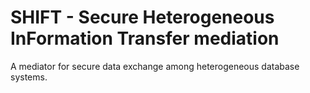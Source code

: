 SHIFT - Secure Heterogeneous InFormation Transfer mediation
==========

A mediator for secure data exchange among heterogeneous database systems.

